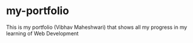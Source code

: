 # my-portfolio
This is my portfolio (Vibhav Maheshwari) that shows all my progress in my learning of Web Development 
